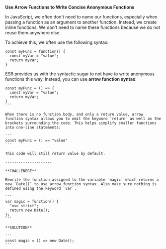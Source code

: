 **Use Arrow Functions to Write Concise Anonymous Functions**

In JavaScript, we often don't need to name our functions, especially when passing a function as an argument to another function. Instead, we create inline functions. We don't need to name these functions because we do not reuse them anywhere else.

To achieve this, we often use the following syntax:

```
const myFunc = function() {
  const myVar = "value";
  return myVar;
}
```

ES6 provides us with the syntactic sugar to not have to write anonymous functions this way. Instead, you can use **arrow function syntax**:

````
const myFunc = () => {
  const myVar = "value";
  return myVar;
}
```

When there is no function body, and only a return value, arrow function syntax allows you to omit the keyword `return` as well as the brackets surrounding the code. This helps simplify smaller functions into one-line statements:

```
const myFunc = () => "value"
```

This code will still return value by default.

---------------------

**CHALLENEGE**

Rewrite the function assigned to the variable `magic` which returns a new `Date()` to use arrow function syntax. Also make sure nothing is defined using the keyword `var`.

```
var magic = function() {
  "use strict";
  return new Date();
};
```

**SOLUTION**

```
const magic = () => new Date();
```
